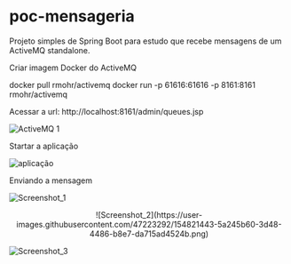 # poc-mensageria
Projeto simples de Spring Boot para estudo que recebe mensagens de um ActiveMQ standalone.


Criar imagem Docker do ActiveMQ 

docker pull rmohr/activemq
docker run -p 61616:61616 -p 8161:8161 rmohr/activemq

Acessar a url: http://localhost:8161/admin/queues.jsp

![ActiveMQ 1](https://user-images.githubusercontent.com/47223292/154821221-3a4c9298-58a2-4be9-a5f1-182db65395d6.png)

Startar a aplicação


![aplicação](https://user-images.githubusercontent.com/47223292/154821261-3bcc8f1a-b68d-40ca-96ff-4f970fe71e3b.png)


Enviando a mensagem

![Screenshot_1](https://user-images.githubusercontent.com/47223292/154821362-59d89eb8-4ad2-4fc3-8506-356f373814f6.png)


<div align="center">
  ![Screenshot_2](https://user-images.githubusercontent.com/47223292/154821443-5a245b60-3d48-4486-b8e7-da715ad4524b.png)
</div>


![Screenshot_3](https://user-images.githubusercontent.com/47223292/154821460-42ccf67c-71b5-4b0a-afdb-957dcc52e6d6.png)
